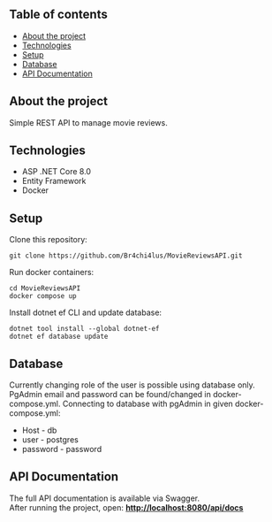 ## Table of contents
* [About the project](#About-the-project)
* [Technologies](#Technologies)
* [Setup](#Setup)
* [Database](#Database)
* [API Documentation](#API-Documentation)

## About the project
Simple REST API to manage movie reviews.
## Technologies
* ASP .NET Core 8.0
* Entity Framework
* Docker
## Setup
Clone this repository:
```
git clone https://github.com/Br4chi4lus/MovieReviewsAPI.git
```
Run docker containers:
```
cd MovieReviewsAPI
docker compose up
```
Install dotnet ef CLI and update database:
```
dotnet tool install --global dotnet-ef
dotnet ef database update
```
## Database
Currently changing role of the user is possible using database only. PgAdmin email and password can be found/changed in docker-compose.yml.
Connecting to database with pgAdmin in given docker-compose.yml:
* Host - db
* user - postgres
* password - password
## API Documentation
The full API documentation is available via Swagger.  
After running the project, open:
 **[http://localhost:8080/api/docs](http://localhost:8080/api/docs)**
